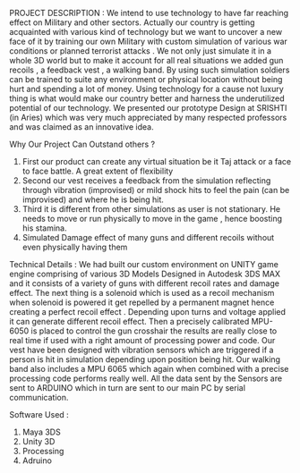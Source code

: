 PROJECT DESCRIPTION :
We intend to use technology to have far reaching effect on Military and other sectors. Actually our country is getting acquainted with various kind of technology but we want to uncover a new face of it by training our own Military with custom simulation of various war conditions or planned terrorist attacks . We not only just simulate it in a whole 3D world but to make it account for all real situations we added gun recoils , a feedback vest , a walking band. By using such simulation soldiers can be trained to suite any environment or physical location without being hurt and spending a lot of money. Using technology for a cause not luxury thing is what would make our country better and harness the underutilized potential of our technology. We presented our prototype Design at SRISHTI (in Aries) which was very much appreciated by many respected professors and was claimed as an innovative idea.

Why Our Project Can Outstand others ?
1) First our product can create any virtual situation be it Taj attack or a face to face battle. A great extent of flexibility
2) Second our vest receives a feedback from the simulation reflecting through vibration (improvised) or mild shock hits to feel the pain (can be improvised) and where he is being hit.
3) Third it is different from other simulations as user is not stationary. He needs to move or run physically to move in the game , hence boosting his stamina.
4) Simulated Damage effect of many guns and different recoils without even physically having them

Technical Details :
We had built our custom environment on UNITY game engine comprising of various 3D Models Designed in Autodesk 3DS MAX and it consists of a variety of guns with different recoil rates and damage effect. The next thing is a solenoid which is used as a recoil mechanism when solenoid is powered it get repelled by a permanent magnet hence creating a perfect recoil effect . Depending upon turns and voltage applied it can generate different recoil effect. Then a precisely calibrated MPU-6050 is placed to control the gun crosshair the results are really close to real time if used with a right amount of processing power and code. Our vest have been designed with vibration sensors which are triggered if a person is hit in simulation depending upon position being hit. Our walking band also includes a MPU 6065 which again when combined with a precise processing code performs really well. All the data sent by the Sensors are sent
to ARDUINO which in turn are sent to our main PC by serial communication.

Software Used :

1) Maya 3DS
2) Unity 3D
3) Processing
4) Adruino
